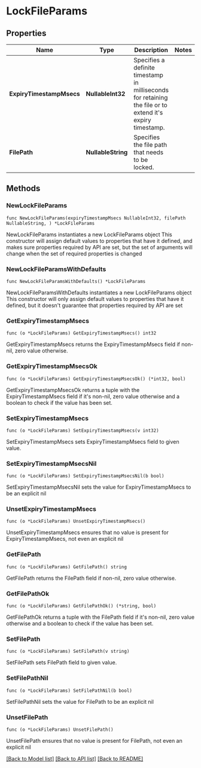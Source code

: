 # LockFileParams

## Properties

Name | Type | Description | Notes
------------ | ------------- | ------------- | -------------
**ExpiryTimestampMsecs** | **NullableInt32** | Specifies a definite timestamp in milliseconds for retaining the file or to extend it&#39;s expiry timestamp. | 
**FilePath** | **NullableString** | Specifies the file path that needs to be locked. | 

## Methods

### NewLockFileParams

`func NewLockFileParams(expiryTimestampMsecs NullableInt32, filePath NullableString, ) *LockFileParams`

NewLockFileParams instantiates a new LockFileParams object
This constructor will assign default values to properties that have it defined,
and makes sure properties required by API are set, but the set of arguments
will change when the set of required properties is changed

### NewLockFileParamsWithDefaults

`func NewLockFileParamsWithDefaults() *LockFileParams`

NewLockFileParamsWithDefaults instantiates a new LockFileParams object
This constructor will only assign default values to properties that have it defined,
but it doesn't guarantee that properties required by API are set

### GetExpiryTimestampMsecs

`func (o *LockFileParams) GetExpiryTimestampMsecs() int32`

GetExpiryTimestampMsecs returns the ExpiryTimestampMsecs field if non-nil, zero value otherwise.

### GetExpiryTimestampMsecsOk

`func (o *LockFileParams) GetExpiryTimestampMsecsOk() (*int32, bool)`

GetExpiryTimestampMsecsOk returns a tuple with the ExpiryTimestampMsecs field if it's non-nil, zero value otherwise
and a boolean to check if the value has been set.

### SetExpiryTimestampMsecs

`func (o *LockFileParams) SetExpiryTimestampMsecs(v int32)`

SetExpiryTimestampMsecs sets ExpiryTimestampMsecs field to given value.


### SetExpiryTimestampMsecsNil

`func (o *LockFileParams) SetExpiryTimestampMsecsNil(b bool)`

 SetExpiryTimestampMsecsNil sets the value for ExpiryTimestampMsecs to be an explicit nil

### UnsetExpiryTimestampMsecs
`func (o *LockFileParams) UnsetExpiryTimestampMsecs()`

UnsetExpiryTimestampMsecs ensures that no value is present for ExpiryTimestampMsecs, not even an explicit nil
### GetFilePath

`func (o *LockFileParams) GetFilePath() string`

GetFilePath returns the FilePath field if non-nil, zero value otherwise.

### GetFilePathOk

`func (o *LockFileParams) GetFilePathOk() (*string, bool)`

GetFilePathOk returns a tuple with the FilePath field if it's non-nil, zero value otherwise
and a boolean to check if the value has been set.

### SetFilePath

`func (o *LockFileParams) SetFilePath(v string)`

SetFilePath sets FilePath field to given value.


### SetFilePathNil

`func (o *LockFileParams) SetFilePathNil(b bool)`

 SetFilePathNil sets the value for FilePath to be an explicit nil

### UnsetFilePath
`func (o *LockFileParams) UnsetFilePath()`

UnsetFilePath ensures that no value is present for FilePath, not even an explicit nil

[[Back to Model list]](../README.md#documentation-for-models) [[Back to API list]](../README.md#documentation-for-api-endpoints) [[Back to README]](../README.md)


